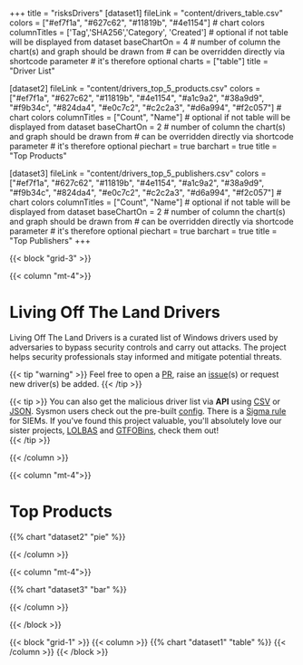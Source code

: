 +++
title = "risksDrivers"
[dataset1]
  fileLink = "content/drivers_table.csv"
  colors = ["#ef7f1a", "#627c62", "#11819b", "#4e1154"] # chart colors
  columnTitles = ['Tag','SHA256','Category', 'Created'] # optional if not table will be displayed from dataset
  baseChartOn = 4 # number of column the chart(s) and graph should be drawn from # can be overridden directly via shortcode parameter # it's therefore optional
  charts = ["table"]
  title = "Driver List"

[dataset2]
  fileLink = "content/drivers_top_5_products.csv"
  colors = ["#ef7f1a", "#627c62", "#11819b", "#4e1154", "#a1c9a2", "#38a9d9", "#f9b34c", "#824da4", "#e0c7c2", "#c2c2a3", "#d6a994", "#f2c057"] # chart colors
  columnTitles = ["Count", "Name"] # optional if not table will be displayed from dataset
  baseChartOn = 2 # number of column the chart(s) and graph should be drawn from # can be overridden directly via shortcode parameter # it's therefore optional
  piechart = true
  barchart = true
  title = "Top Products"


[dataset3]
  fileLink = "content/drivers_top_5_publishers.csv"
  colors = ["#ef7f1a", "#627c62", "#11819b", "#4e1154", "#a1c9a2", "#38a9d9", "#f9b34c", "#824da4", "#e0c7c2", "#c2c2a3", "#d6a994", "#f2c057"] # chart colors
  columnTitles = ["Count", "Name"] # optional if not table will be displayed from dataset
  baseChartOn = 2 # number of column the chart(s) and graph should be drawn from # can be overridden directly via shortcode parameter # it's therefore optional
  piechart = true
  barchart = true
  title = "Top Publishers"
+++

{{< block "grid-3" >}}

{{< column "mt-4">}}

# Living Off The Land Drivers 
Living Off The Land Drivers is a curated list of Windows drivers used by adversaries to bypass security controls and carry out attacks. The project helps security professionals stay informed and mitigate potential threats. 

{{< tip "warning" >}}
Feel free to open a [PR](https://github.com/boss-net/risksDrivers/pulls), raise an [issue](https://github.com/boss-net/risksDrivers/issues/new/choose "Open a Github Issue")(s) or request new driver(s) be added.
{{< /tip >}}

{{< tip >}}
You can also get the malicious driver list via **API** using [CSV](api/drivers.csv) or [JSON](api/drivers.json). Sysmon users check out the pre-built [config](https://github.com/boss-net/risksDrivers/blob/main/detections/sysmon/sysmon_config_vulnerable_hashes.xml). There is a [Sigma rule](https://github.com/boss-net/risksDrivers/blob/main/detections/sigma/driver_load_win_vuln_drivers.yml) for SIEMs. If you've found this project valuable, you'll absolutely love our sister projects, [LOLBAS](https://lolbas-project.github.io/#) and [GTFOBins](https://gtfobins.github.io), check them out!  
{{< /tip >}}

{{< /column >}}

{{< column "mt-4">}}

# Top Products

{{% chart "dataset2" "pie" %}}

{{< /column >}}

{{< column "mt-4">}}

{{% chart "dataset3" "bar" %}}

{{< /column >}}

{{< /block >}}

{{< block "grid-1" >}}
{{< column >}}
{{% chart "dataset1" "table" %}}
{{< /column >}}
{{< /block >}}
